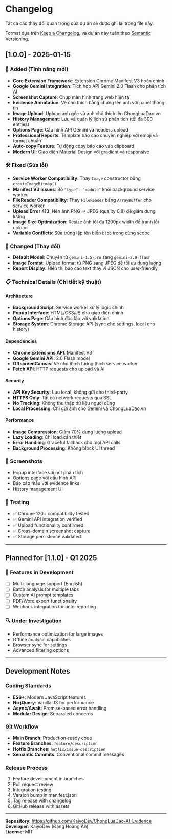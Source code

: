 # Changelog

Tất cả các thay đổi quan trọng của dự án sẽ được ghi lại trong file này.

Format dựa trên [Keep a Changelog](https://keepachangelog.com/en/1.0.0/),
và dự án này tuân theo [Semantic Versioning](https://semver.org/spec/v2.0.0.html).

## [1.0.0] - 2025-01-15

### 🎉 Added (Tính năng mới)
- **Core Extension Framework**: Extension Chrome Manifest V3 hoàn chỉnh
- **Google Gemini Integration**: Tích hợp API Gemini 2.0 Flash cho phân tích AI
- **Screenshot Capture**: Chụp màn hình trang web hiện tại
- **Evidence Annotation**: Vẽ chú thích bằng chứng lên ảnh với panel thông tin
- **Image Upload**: Upload ảnh gốc và ảnh chú thích lên ChongLuaDao.vn
- **History Management**: Lưu và quản lý lịch sử phân tích (tối đa 300 entries)
- **Options Page**: Cấu hình API Gemini và headers upload
- **Professional Reports**: Template báo cáo chuyên nghiệp với emoji và format chuẩn
- **Auto-copy Feature**: Tự động copy báo cáo vào clipboard
- **Modern UI**: Giao diện Material Design với gradient và responsive

### 🛠️ Fixed (Sửa lỗi)
- **Service Worker Compatibility**: Thay `Image` constructor bằng `createImageBitmap()`
- **Manifest V3 Issues**: Bỏ `"type": "module"` khỏi background service worker
- **FileReader Compatibility**: Thay `FileReader` bằng `ArrayBuffer` cho service worker
- **Upload Error 413**: Nén ảnh PNG → JPEG (quality 0.8) để giảm dung lượng
- **Image Size Optimization**: Resize ảnh tối đa 1200px width để tránh lỗi upload
- **Variable Conflicts**: Sửa trùng lặp tên biến `blob` trong cùng scope

### 🔧 Changed (Thay đổi)
- **Default Model**: Chuyển từ `gemini-1.5-pro` sang `gemini-2.0-flash`
- **Image Format**: Upload format từ PNG sang JPEG để tối ưu dung lượng
- **Report Display**: Hiển thị báo cáo text thay vì JSON cho user-friendly

### 📋 Technical Details (Chi tiết kỹ thuật)

#### Architecture
- **Background Script**: Service worker xử lý logic chính
- **Popup Interface**: HTML/CSS/JS cho giao diện chính
- **Options Page**: Cấu hình độc lập với validation
- **Storage System**: Chrome Storage API (sync cho settings, local cho history)

#### Dependencies
- **Chrome Extensions API**: Manifest V3
- **Google Gemini API**: 2.0 Flash model
- **OffscreenCanvas**: Vẽ chú thích tương thích service worker
- **Fetch API**: HTTP requests cho upload và AI

#### Security
- **API Key Security**: Lưu local, không gửi cho third-party
- **HTTPS Only**: Tất cả network requests qua SSL
- **No Tracking**: Không thu thập dữ liệu người dùng
- **Local Processing**: Chỉ gửi ảnh cho Gemini và ChongLuaDao.vn

#### Performance
- **Image Compression**: Giảm 70% dung lượng upload
- **Lazy Loading**: Chỉ load cần thiết
- **Error Handling**: Graceful fallback cho mọi API calls
- **Background Processing**: Không block UI thread

### 📸 Screenshots
- Popup interface với nút phân tích
- Options page với cấu hình API
- Báo cáo mẫu với evidence links
- History management UI

### 🧪 Testing
- ✅ Chrome 120+ compatibility tested
- ✅ Gemini API integration verified  
- ✅ Upload functionality confirmed
- ✅ Cross-domain screenshot capture
- ✅ Storage persistence validated

---

## Planned for [1.1.0] - Q1 2025

### 🎯 Features in Development
- [ ] Multi-language support (English)
- [ ] Batch analysis for multiple tabs
- [ ] Custom AI prompt templates
- [ ] PDF/Word export functionality
- [ ] Webhook integration for auto-reporting

### 🔍 Under Investigation
- Performance optimization for large images
- Offline analysis capabilities
- Browser sync for settings
- Advanced filtering options

---

## Development Notes

### Coding Standards
- **ES6+**: Modern JavaScript features
- **No jQuery**: Vanilla JS for performance
- **Async/Await**: Promise-based error handling
- **Modular Design**: Separated concerns

### Git Workflow
- **Main Branch**: Production-ready code
- **Feature Branches**: `feature/description`
- **Hotfix Branches**: `hotfix/issue-description`
- **Semantic Commits**: Conventional commit messages

### Release Process
1. Feature development in branches
2. Pull request review
3. Integration testing
4. Version bump in manifest.json
5. Tag release with changelog
6. GitHub release with assets

---

**Repository**: https://github.com/KaiyoDev/ChongLuaDao-AI-Evidence  
**Developer**: KaiyoDev (Đặng Hoàng Ân)  
**License**: MIT
